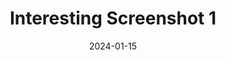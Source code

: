 ---
title: "Interesting Screenshot 1"
collection: gallery
permalink: /gallery/screenshot-1
image: 
  path: red_black_blue.png
  caption: "An interesting screenshot I captured"
date: 2024-01-15
--- 